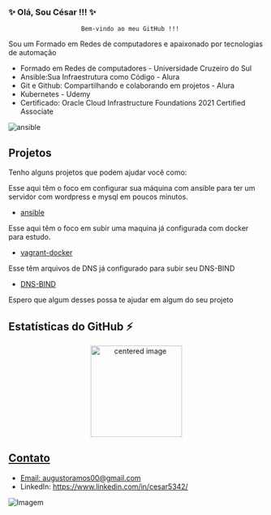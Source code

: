 ### ✨ Olá, Sou César !!! ✨

                        Bem-vindo ao meu GitHub !!! 
Sou um Formado em Redes de computadores e apaixonado por tecnologias de automação
* Formado em Redes de computadores - Universidade Cruzeiro do Sul
* Ansible:Sua Infraestrutura como Código - Alura
* Git e Github: Compartilhando e colaborando em projetos - Alura
* Kubernetes - Udemy
* Certificado: Oracle Cloud Infrastructure Foundations 2021 Certified Associate
  



<div style="display: inline">
  <img align="center" alt="ansible" src="https://upload.wikimedia.org/wikipedia/commons/thumb/2/24/Ansible_logo.svg/85px-Ansible_logo.svg.png"/>
  

## Projetos
Tenho alguns projetos que podem ajudar você como:

Esse aqui têm o foco em configurar sua máquina com ansible para ter um servidor com wordpress e mysql
em poucos minutos.
- [ansible ](https://github.com/cesarkamize/ansible-wordpress-mysql)

Esse aqui têm o foco em subir uma maquina já configurada com docker para estudo.   
- [vagrant-docker](https://github.com/cesarkamize/vagrant-docker)

Esse têm arquivos de DNS já configurado para subir seu DNS-BIND 
- [DNS-BIND](https://github.com/cesarkamize/DNS-BIND)

Espero que algum desses possa te ajudar em algum do seu projeto

## Estatísticas do GitHub ⚡
<div>
  <a href="https://github.com/cesarkamize">
  <center>
    <img height="180em" src="https://github-readme-stats.vercel.app/api?username=cesarkamize&show_icons=true&theme=radical&include_all_commits=true&count_private=true" alt="centered image">
  </center>
</div>

## Contato

- Email: augustoramos00@gmail.com
- LinkedIn: https://www.linkedin.com/in/cesar5342/

![Imagem](https://media.licdn.com/dms/image/D4D03AQH_xeZK3qP9pw/profile-displayphoto-shrink_800_800/0/1663790324324?e=1703116800&v=beta&t=R5TTiGoVhZPysiHUVlmxZ-vWf8IBcUam5C6RtgfT7AI)
